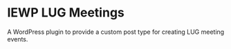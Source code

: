 # IEWP LUG Meetings

A WordPress plugin to provide a custom post type for creating LUG meeting events.
